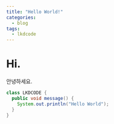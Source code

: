 ```yaml
---
title: "Hello World!"
categories:
  - blog
tags:
  - lkdcode
---
```


# Hi.

안녕하세요.

```java
class LKDCODE {
  public void message() {
    System.out.println("Hello World");
  }
}
```
